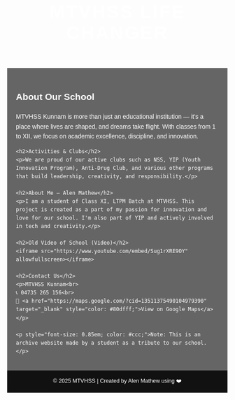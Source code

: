 <!DOCTYPE html>
<html lang="en">
<head>
  <meta charset="UTF-8" />
  <meta name="viewport" content="width=device-width, initial-scale=1.0"/>
  <title>MTVHSS LIFE CHANGER</title>
  <style>
    body {
      margin: 0;
      font-family: Arial, sans-serif;
      color: white;
      background: url('https://i.imgur.com/2yNQXkU.jpg') no-repeat center center fixed;
      background-size: cover;
    }

    header {
      background-color: rgba(0, 0, 0, 0.6);
      text-align: center;
      padding: 80px 20px;
      animation: flydown 2s ease-out;
    }

    @keyframes flydown {
      0% {
        transform: translateY(-100px);
        opacity: 0;
      }
      100% {
        transform: translateY(0px);
        opacity: 1;
      }
    }

    h1 {
      font-size: 3em;
      margin: 0;
      letter-spacing: 3px;
    }

    .content {
      background-color: rgba(0, 0, 0, 0.6);
      padding: 20px;
      line-height: 1.6;
    }

    iframe {
      display: block;
      margin: 20px auto;
      width: 90%;
      max-width: 720px;
      height: 400px;
      border: none;
    }

    footer {
      text-align: center;
      background: #111;
      padding: 15px;
      font-size: 0.9em;
    }

    @media (max-width: 600px) {
      h1 { font-size: 2em; }
      iframe { height: 220px; }
    }
  </style>
</head>
<body>

  <header>
    <h1>MTVHSS LIFE CHANGER</h1>
  </header>

  <div class="content">
    <h2>About Our School</h2>
    <p>MTVHSS Kunnam is more than just an educational institution — it's a place where lives are shaped, and dreams take flight. With classes from 1 to XII, we focus on academic excellence, discipline, and innovation.</p>

    <h2>Activities & Clubs</h2>
    <p>We are proud of our active clubs such as NSS, YIP (Youth Innovation Program), Anti-Drug Club, and various other programs that build leadership, creativity, and responsibility.</p>

    <h2>About Me – Alen Mathew</h2>
    <p>I am a student of Class XI, LTPM Batch at MTVHSS. This project is created as a part of my passion for innovation and love for our school. I'm also part of YIP and actively involved in tech and creativity.</p>

    <h2>Old Video of School (Video)</h2>
    <iframe src="https://www.youtube.com/embed/Sug1rXRE9OY" allowfullscreen></iframe>

    <h2>Contact Us</h2>
    <p>MTVHSS Kunnam<br>
    📞 04735 265 156<br>
    📍 <a href="https://maps.google.com/?cid=13511375490104979390" target="_blank" style="color: #80dfff;">View on Google Maps</a></p>

    <p style="font-size: 0.85em; color: #ccc;">Note: This is an archive website made by a student as a tribute to our school.</p>
  </div>

  <footer>
    © 2025 MTVHSS | Created by Alen Mathew using ❤️
  </footer>

</body>
</html>
